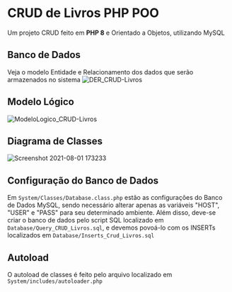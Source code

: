 # CRUD de Livros PHP POO
Um projeto CRUD feito em <strong>PHP 8</strong> e Orientado a Objetos, utilizando MySQL

## Banco de Dados
Veja o modelo Entidade e Relacionamento dos dados que serão armazenados no sistema
![DER_CRUD-Livros](https://user-images.githubusercontent.com/62625567/126000284-17544e15-856f-406a-8a7f-e912bac328bc.png)
<br>

## Modelo Lógico
![ModeloLogico_CRUD-Livros](https://user-images.githubusercontent.com/62625567/127215102-d16c14f2-cd17-4525-aeb6-9296f812e6aa.png)
<br>
## Diagrama de Classes
![Screenshot 2021-08-01 173233](https://user-images.githubusercontent.com/62625567/127784632-0d7f9f50-eea6-4c57-b227-4e2c19c74515.png)

## Configuração do Banco de Dados
Em `System/Classes/Database.class.php` estão as configurações do Banco de Dados MySQL, sendo necessário alterar apenas as variáveis "HOST", "USER" e "PASS" para seu determinado ambiente.
Além disso, deve-se criar o banco de dados pelo script SQL localizado em `Database/Query_CRUD_Livros.sql`, e devemos povoá-lo com os INSERTs localizados em `Database/Inserts_Crud_Livros.sql`
## Autoload
O autoload de classes é feito pelo arquivo localizado em `System/includes/autoloader.php`